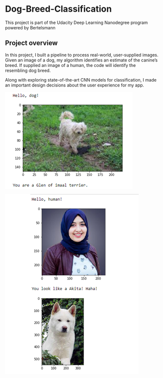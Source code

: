 # Dog-Breed-Classification

This project is part of the Udacity Deep Learning Nanodegree program powered by Bertelsmann

## Project overview
In this project, I built a pipeline to process real-world, user-supplied images. Given an image of a dog, my algorithm identifies an estimate of the canine’s breed. If supplied an image of a human, the code will identify the resembling dog breed.

Along with exploring state-of-the-art CNN models for classification, I made an important design decisions about the user experience for my app.

![alt text](images/dog.PNG)

![alt text](images/human.PNG)



